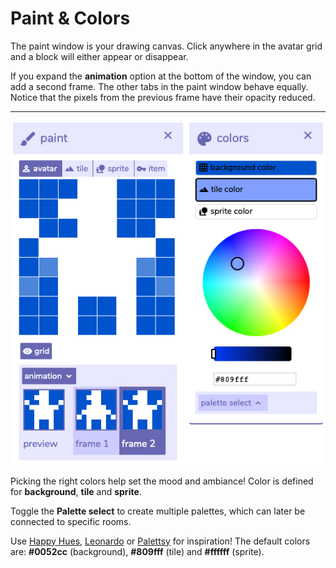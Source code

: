 # Paint & Colors

The paint window is your drawing canvas. Click anywhere in the avatar grid and a block will either appear or disappear. 

If you expand the **animation** option at the bottom of the window, you can add a second frame. The other tabs in the paint window behave equally. Notice that the pixels from the previous frame have their opacity reduced.  
****

![](../../../../.gitbook/assets/paintcolors.jpg)

Picking the right colors help set the mood and ambiance! Color is defined for **background**, **tile** and **sprite**. 

Toggle the **Palette select** to create multiple palettes, which can later be connected to specific rooms.

 Use [Happy Hues](https://www.happyhues.co/), [Leonardo](https://leonardocolor.io/) or [Palettsy](https://zenzoa.itch.io/palettsy) for inspiration! The default colors are: **\#0052cc** \(background\), **\#809fff** \(tile\) and  **\#ffffff** \(sprite\).

